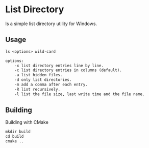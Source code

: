# List Directory

Is a simple list directory utility for Windows.

## Usage

```txt
ls <options> wild-card

options:
    -x list directory entries line by line.
    -c list directory entries in columns (default).
    -a list hidden files.
    -d only list directories.
    -m add a comma after each entry.
    -R list recursively.
    -l list the file size, last write time and the file name.
```

## Building

Building with CMake

```txt
mkdir build
cd build
cmake ..
```

